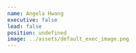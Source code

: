 ```yaml
---
name: Angela Hwang
executive: false
lead: false
position: undefined
image: ../assets/default_exec_image.png
---
```

